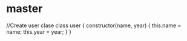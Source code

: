 # master
//Create user clase
class user {
  constructor(name, year) {
    this.name = name;
    this.year = year;
  }
}
